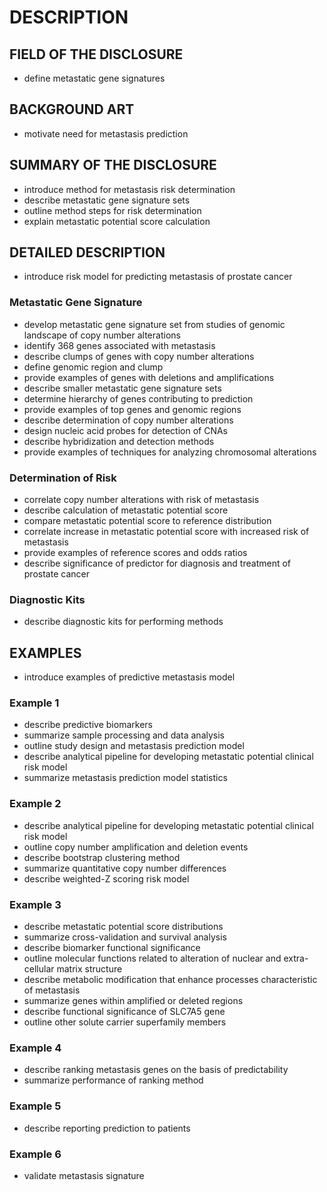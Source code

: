 # DESCRIPTION

## FIELD OF THE DISCLOSURE

- define metastatic gene signatures

## BACKGROUND ART

- motivate need for metastasis prediction

## SUMMARY OF THE DISCLOSURE

- introduce method for metastasis risk determination
- describe metastatic gene signature sets
- outline method steps for risk determination
- explain metastatic potential score calculation

## DETAILED DESCRIPTION

- introduce risk model for predicting metastasis of prostate cancer

### Metastatic Gene Signature

- develop metastatic gene signature set from studies of genomic landscape of copy number alterations
- identify 368 genes associated with metastasis
- describe clumps of genes with copy number alterations
- define genomic region and clump
- provide examples of genes with deletions and amplifications
- describe smaller metastatic gene signature sets
- determine hierarchy of genes contributing to prediction
- provide examples of top genes and genomic regions
- describe determination of copy number alterations
- design nucleic acid probes for detection of CNAs
- describe hybridization and detection methods
- provide examples of techniques for analyzing chromosomal alterations

### Determination of Risk

- correlate copy number alterations with risk of metastasis
- describe calculation of metastatic potential score
- compare metastatic potential score to reference distribution
- correlate increase in metastatic potential score with increased risk of metastasis
- provide examples of reference scores and odds ratios
- describe significance of predictor for diagnosis and treatment of prostate cancer

### Diagnostic Kits

- describe diagnostic kits for performing methods

## EXAMPLES

- introduce examples of predictive metastasis model

### Example 1

- describe predictive biomarkers
- summarize sample processing and data analysis
- outline study design and metastasis prediction model
- describe analytical pipeline for developing metastatic potential clinical risk model
- summarize metastasis prediction model statistics

### Example 2

- describe analytical pipeline for developing metastatic potential clinical risk model
- outline copy number amplification and deletion events
- describe bootstrap clustering method
- summarize quantitative copy number differences
- describe weighted-Z scoring risk model

### Example 3

- describe metastatic potential score distributions
- summarize cross-validation and survival analysis
- describe biomarker functional significance
- outline molecular functions related to alteration of nuclear and extra-cellular matrix structure
- describe metabolic modification that enhance processes characteristic of metastasis
- summarize genes within amplified or deleted regions
- describe functional significance of SLC7A5 gene
- outline other solute carrier superfamily members

### Example 4

- describe ranking metastasis genes on the basis of predictability
- summarize performance of ranking method

### Example 5

- describe reporting prediction to patients

### Example 6

- validate metastasis signature

